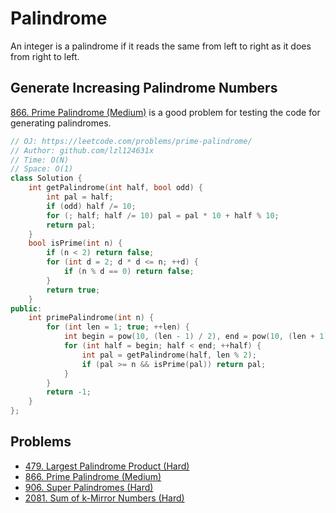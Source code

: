 # Palindrome

An integer is a palindrome if it reads the same from left to right as it does from right to left.

## Generate Increasing Palindrome Numbers

[866. Prime Palindrome (Medium)](https://leetcode.com/problems/prime-palindrome/) is a good problem for testing the code for generating palindromes.

```cpp
// OJ: https://leetcode.com/problems/prime-palindrome/
// Author: github.com/lzl124631x
// Time: O(N)
// Space: O(1)
class Solution {
    int getPalindrome(int half, bool odd) {
        int pal = half;
        if (odd) half /= 10;
        for (; half; half /= 10) pal = pal * 10 + half % 10;
        return pal;
    }
    bool isPrime(int n) {
        if (n < 2) return false;
        for (int d = 2; d * d <= n; ++d) {
            if (n % d == 0) return false;
        }
        return true;
    }
public:
    int primePalindrome(int n) {
        for (int len = 1; true; ++len) {
            int begin = pow(10, (len - 1) / 2), end = pow(10, (len + 1) / 2);
            for (int half = begin; half < end; ++half) {
                int pal = getPalindrome(half, len % 2);
                if (pal >= n && isPrime(pal)) return pal;
            }
        }
        return -1;
    }
};
```

## Problems

* [479. Largest Palindrome Product (Hard)](https://leetcode.com/problems/largest-palindrome-product/)
* [866. Prime Palindrome (Medium)](https://leetcode.com/problems/prime-palindrome/)
* [906. Super Palindromes (Hard)](https://leetcode.com/problems/super-palindromes/)
* [2081. Sum of k-Mirror Numbers (Hard)](https://leetcode.com/problems/sum-of-k-mirror-numbers/)